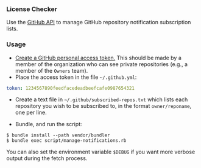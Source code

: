 ### License Checker

Use the [GitHub API](https://developer.github.com/v3/) to manage GitHub
repository notification subscription lists.

### Usage

 - [Create a GitHub personal access token.](https://help.github.com/articles/creating-an-access-token-for-command-line-use/) This should be made by a member of the organization who can see private repositories (e.g., a member of the `Owners` team).
 - Place the access token in the file `~/.github.yml`:

``` yaml
token: 1234567890feedfacedeadbeefcafe0987654321
```

 - Create a text file in `~/.github/subscribed-repos.txt` which lists each repository you wish to be subscribed to, in the format `owner/reponame`, one per line.

 - Bundle, and run the script:

```
$ bundle install --path vendor/bundler
$ bundle exec script/manage-notifications.rb
```

You can also set the environment variable `$DEBUG` if you want more verbose output during the fetch process.
